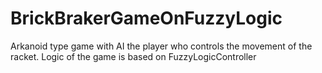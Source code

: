 # BrickBrakerGameOnFuzzyLogic
Arkanoid type game with AI the player who controls the movement of the racket. Logic of the game is based on FuzzyLogicController 
